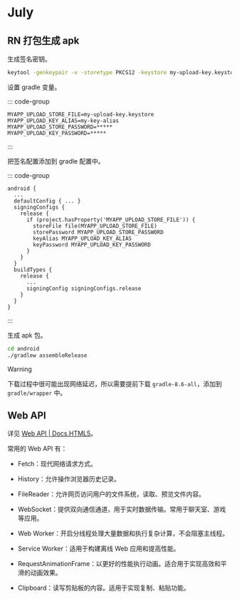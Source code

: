 # July

## RN 打包生成 apk

生成签名密钥。

```bash
keytool -genkeypair -v -storetype PKCS12 -keystore my-upload-key.keystore -alias my-key-alias -keyalg RSA -keysize 2048 -validity 10000
```

设置 gradle 变量。

::: code-group

```text [gradle.properties]
MYAPP_UPLOAD_STORE_FILE=my-upload-key.keystore
MYAPP_UPLOAD_KEY_ALIAS=my-key-alias
MYAPP_UPLOAD_STORE_PASSWORD=*****
MYAPP_UPLOAD_KEY_PASSWORD=*****
```

:::

把签名配置添加到 gradle 配置中。

::: code-group

```text [build.gradle]
android {
  ...
  defaultConfig { ... }
  signingConfigs {
    release {
      if (project.hasProperty('MYAPP_UPLOAD_STORE_FILE')) {
        storeFile file(MYAPP_UPLOAD_STORE_FILE)
        storePassword MYAPP_UPLOAD_STORE_PASSWORD
        keyAlias MYAPP_UPLOAD_KEY_ALIAS
        keyPassword MYAPP_UPLOAD_KEY_PASSWORD
      }
    }
  }
  buildTypes {
    release {
      ...
      signingConfig signingConfigs.release
    }
  }
}
```

:::

生成 apk 包。

```bash
cd android
./gradlew assembleRelease
```

> [!warning]
>
> 下载过程中很可能出现网络延迟，所以需要提前下载 `gradle-8.6-all`，添加到 `gradle/wrapper` 中。

## Web API

详见 [Web API | Docs.HTML5](http://docs.yuwenjian.com/base/html5.html#web-api)。

常用的 Web API 有：

- Fetch：现代网络请求方式。

- History：允许操作浏览器历史记录。

- FileReader：允许网页访问用户的文件系统，读取、预览文件内容。

- WebSocket：提供双向通信通道，用于实时数据传输。常用于聊天室、游戏等应用。

- Web Worker：开启分线程处理大量数据和执行复杂计算，不会阻塞主线程。

- Service Worker：适用于构建离线 Web 应用和提高性能。

- RequestAnimationFrame：以更好的性能执行动画。适合用于实现高效和平滑的动画效果。

- Clipboard：读写剪贴板的内容。适用于实现复制、粘贴功能。
